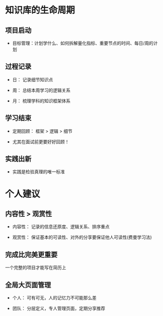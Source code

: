 # 知识库的生命周期

## 项目启动

- 目标管理：计划学什么、如何拆解量化指标、重要节点的时间、每日/周的计划

## 过程记录

- 日： 记录细节知识点

- 周： 总结本周学习的逻辑关系

- 月： 梳理学科的知识框架体系

## 学习结束

- 定期回顾： 框架 > 逻辑 > 细节

- 尤其在面试前更要好好回顾！

## 实践出新

- 实践是检验真理的唯一标准

# 个人建议

## 内容性 > 观赏性

- 内容性： 记录的信息还原度、逻辑关系、排序重点

- 观赏性： 保证基本的可读性、对外的分享要保证他人可读性(费曼学习法)

## 完成比完美更重要

一个完整的项目才能写在简历上

## 全局大页面管理

- 个人： 可有可无，人的记忆力不可能那么差

- 团队： 分层定义，专人管理页面，定期分享推荐
